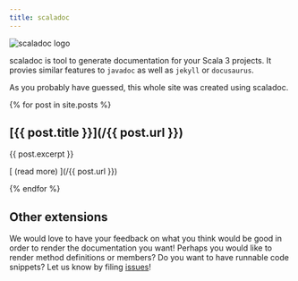 ```yaml
---
title: scaladoc
---
```


![scaladoc logo](/images/scaladoc-logo.png)

scaladoc is tool to generate documentation for your Scala 3 projects. It provies similar features to `javadoc` as well as `jekyll` or `docusaurus`.

As you probably have guessed, this whole site was created using scaladoc.


{% for post in site.posts %}
## [{{ post.title }}](/{{ post.url }})

{{ post.excerpt }}

[ (read more) ](/{{ post.url }})

{% endfor %}

## Other extensions

We would love to have your feedback on what you think would be good in order to
render the documentation you want! Perhaps you would like to render method
definitions or members? Do you want to have runnable code snippets? Let us know
by filing [issues](https://github.com/lampepfl/dotty/issues/new)!
